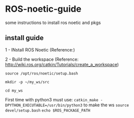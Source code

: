 # ROS-noetic-guide
some instructions to install ros noetic and pkgs 


## install guide

1 - INstall ROS Noetic
(Reference:) 

2 - Build the workspace
(Reference: http://wiki.ros.org/catkin/Tutorials/create_a_workspace)

`source /opt/ros/noetic/setup.bash`

`mkdir -p ~/my_ws/src`

`cd my_ws` 

First time with python3 must use: `catkin_make -DPYTHON_EXECUTABLE=/usr/bin/python3` to make the ws
`source devel/setup.bash`
`echo $ROS_PACKAGE_PATH`
